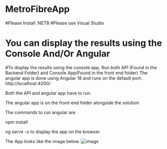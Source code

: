 # MetroFibreApp

#Please Install .NET8 
#Please use Visual Studio

# You can display the results using the Console And/Or Angular

#To display the results using the console app, Run both  API (Found in the Backend Folder) and Console App(Found in the front end folder)
The angular app is done using Angular 18 and runs on the default port. http://localhost:4200/

Both the  API and angular app have to run.

The angular app is on the front-end folder alongside the solution

The commands to run angular are 

npm install

ng serve -o to display the app on the browser.

The App looks like the image below.
![image](https://github.com/user-attachments/assets/d2f90251-2623-4f3a-9b6c-a74ef9e1db0c)
